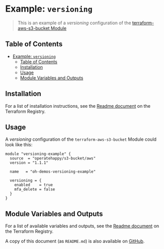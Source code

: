 # Example: `versioning`

> This is an example of a _versioning_ configuration of the [terraform-aws-s3-bucket Module](https://registry.terraform.io/modules/operatehappy/s3-bucket/)

## Table of Contents

- [Example: `versioning`](#example-versioning)
  - [Table of Contents](#table-of-contents)
  - [Installation](#installation)
  - [Usage](#usage)
  - [Module Variables and Outputs](#module-variables-and-outputs)

## Installation

For a list of installation instructions, see the [Readme document](https://registry.terraform.io/modules/operatehappy/s3-bucket/) on the Terraform Registry.

## Usage

A _versioning_ configuration of the `terraform-aws-s3-bucket` Module could look like this:

```hcl
module "versioning-example" {
  source  = "operatehappy/s3-bucket/aws"
  version = "1.1.1"

  name   = "oh-demos-versioning-example"

  versioning = {
    enabled    = true
    mfa_delete = false
  }
}
```

## Module Variables and Outputs

For a list of available variables and outputs, see the [Readme document](https://registry.terraform.io/modules/operatehappy/s3-bucket/) on the Terraform Registry.

A copy of this document (as `README.md`) is also available on [GitHub](https://github.com/operatehappy/terraform-aws-s3-bucket/blob/master/README.md#readme).
